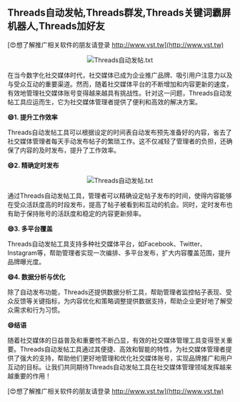 ## **Threads自动发帖,Threads群发,Threads关键词霸屏机器人,Threads加好友**

[😍想了解推广相关软件的朋友请登录 http://www.vst.tw](http://www.vst.tw)

 <center><img src="https://vst.tw/MP4/tuiguang/png/8.png" alt="Threads自动发帖.txt"></center>

在当今数字化社交媒体时代，社交媒体已成为企业推广品牌、吸引用户注意力以及与受众互动的重要渠道。然而，随着社交媒体平台的不断增加和内容更新的速度，有效地管理社交媒体账号变得越来越具有挑战性。针对这一问题，Threads自动发帖工具应运而生，它为社交媒体管理者提供了便利和高效的解决方案。

**😄1. 提升工作效率**

Threads自动发帖工具可以根据设定的时间表自动发布预先准备好的内容，省去了社交媒体管理者每天手动发布帖子的繁琐工作。这不仅减轻了管理者的负担，还确保了内容的及时发布，提升了工作效率。

**😄2. 精确定时发布**

 <center><img src="https://vst.tw/MP4/tuiguang/png/8.png" alt="Threads自动发帖.txt"></center>

通过Threads自动发帖工具，管理者可以精确设定帖子发布的时间，使得内容能够在受众活跃度高的时段发布，提高了帖子被看到和互动的机会。同时，定时发布也有助于保持账号的活跃度和稳定的内容更新频率。

**😄3. 多平台覆盖**

Threads自动发帖工具支持多种社交媒体平台，如Facebook、Twitter、Instagram等，帮助管理者实现一次编排、多平台发布，扩大内容覆盖范围，提升品牌曝光度。

**😄4. 数据分析与优化**

除了自动发布功能，Threads还提供数据分析工具，帮助管理者监控帖子表现、受众反馈等关键指标，为内容优化和策略调整提供数据支持，帮助企业更好地了解受众需求和行为习惯。

**😄结语**

随着社交媒体的日益普及和重要性不断凸显，有效的社交媒体管理工具变得至关重要。Threads自动发帖工具通过其便捷、高效和智能的特性，为社交媒体管理者提供了强大的支持，帮助他们更好地管理和优化社交媒体账号，实现品牌推广和用户互动的目标。让我们共同期待Threads自动发帖工具在社交媒体管理领域发挥越来越重要的作用！

[😍想了解推广相关软件的朋友请登录 http://www.vst.tw](http://www.vst.tw)



